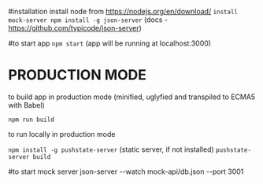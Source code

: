 #installation
install node from https://nodejs.org/en/download/
`install mock-server npm install -g json-server` (docs - https://github.com/typicode/json-server)


#to start app
`npm start` (app will be running at localhost:3000)


# PRODUCTION MODE
to build app in production mode (minified, uglyfied and transpiled to ECMA5 with Babel)

`npm run build`

to run locally in production mode

`npm install -g pushstate-server` (static server, if not installed)
`pushstate-server build`


#to start mock server
json-server --watch mock-api/db.json --port 3001
